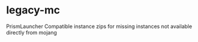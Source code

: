 # legacy-mc
PrismLauncher Compatible instance zips for missing instances not available directly from mojang
